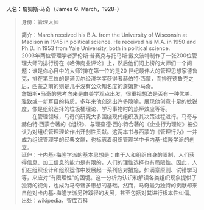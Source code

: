 人名：詹姆斯·马奇（James G. March，1928-）

>身份：管理大师
>
>简介：March received his B.A. from the University of Wisconsin at Madison in 1945 in political science. He received his M.A. in 1950 and Ph.D. in 1953 from Yale University, both in political science.    
2003年两位管理学者罗伦斯·普赛克与托马斯·戴文波特制作了一张200位管理大师的排行榜在《哈佛商业评论》上，然后他们问上榜的大师们一个问题：谁是你心目中的大师?排在第一位的是20 世纪最伟大的管理思想家德鲁克，排在第三位的是诺贝尔经济学奖获得者赫伯特·西蒙，而排在德鲁克之后，西蒙之前的则是几乎没有公众知名度的詹姆斯·马奇。  
      詹姆斯•马奇的思考向来是由美学观点出发，很重视想法是否有一种优美、雅致或一新耳目的特质。多年来他创造出许多隐喻，展现他创意十足的敏锐度，像是组织选择的垃圾桶理论、学习事物时的热炉效应等等。  
   　　在管理领域，马奇的研究大多围绕现代组织及其决策过程进行。马奇与赫伯特·西蒙合著的《组织》、与理查德·西尔特合著的《企业行为理论》被公认为对组织管理理论作出开创性贡献。这两本书与西蒙的《管理行为》一并成为组织管理学的经典文献，也标志着组织管理学中卡内基-梅隆学派的创立。   
>延伸：卡内基-梅隆学派的基本思想是：由于人和组织自身的限制，人们获得信息、加工信息的能力是有限的，人们的理性选择也有局限性。因此，人们在组织设计和组织运作中发展起一系列应对措施，如满意原则、试错学习等，来应对“有限理性”的困境。这一分析为认识和解读各类组织现象提供了独特的视角，也成为马奇诸多思想的基础。然而，马奇最为独特的贡献却来自他对卡内基-梅隆学派另辟蹊径的发展，甚至包括对其进行根本性纠偏。   
>出处：wikipedia，智库百科
